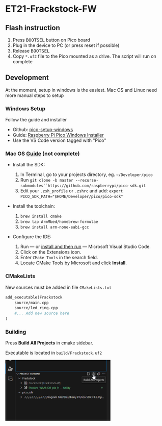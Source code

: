 # ET21-Frackstock-FW

## Flash instruction
1. Press <kbd>BOOTSEL</kbd> button on Pico board
2. Plug in the device to PC (or press reset if possible)
3. Release <kbd>BOOTSEL</kbd>
4. Copy `*.uf2` file to the Pico mounted as a drive. The script will run on complete

## Development
At the moment, setup in windows is the easiest. Mac OS and Linux need more manual steps to setup

### Windows Setup
Follow the guide and installer
 - Github: [pico-setup-windows](https://github.com/raspberrypi/pico-setup-windows/)
 - Guide: [Raspberry Pi Pico Windows Installer](https://www.raspberrypi.com/news/raspberry-pi-pico-windows-installer/)
 - Use the VS Code version tagged with "Pico"

### Mac OS [Guide](https://blog.smittytone.net/2021/02/02/program-raspberry-pi-pico-c-mac/) (not complete)

 - Install the SDK:

   1. In Terminal, go to your projects directory, eg. `~/Developer/pico`
   2. Run `git clone -b master --recurse-submodules``https://github.com/raspberrypi/pico-sdk.git`
   3. Edit your `.zsh_profile` or `.zshrc` and add: 
      `export PICO_SDK_PATH="$HOME/Developer/pico/pico-sdk"`

- Install the toolchain:

  1. `brew install cmake`
  2. `brew tap ArmMbed/homebrew-formulae`
  3. `brew install arm-none-eabi-gcc`

- Configure the IDE:

  1. Run — or [install and then run](https://code.visualstudio.com/download) — Microsoft Visual Studio Code.
  2. Click on the Extensions icon.
  3. Enter `CMake Tools` in the search field.
  4. Locate CMake Tools by Microsoft and click **Install**.

### CMakeLists
New sources must be added in file `CMakeLists.txt`

```makefile
add_executable(Frackstock
    source/main.cpp
    source/led_ring.cpp
    #... Add new source here
)
```

### Building

Press **Build All Projects** in cmake sidebar.

Executable is located in `build/Frackstock.uf2`

<img src="./assets/screenshot-build-all.png" alt="Build-All" style="zoom: 67%;" />
